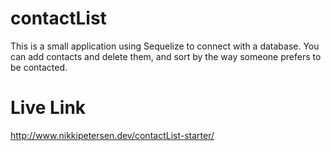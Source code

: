 # contactList

This is a small application using Sequelize to connect with a database. You can add contacts and delete them, and sort by the way someone prefers to be contacted. 

# Live Link
http://www.nikkipetersen.dev/contactList-starter/
